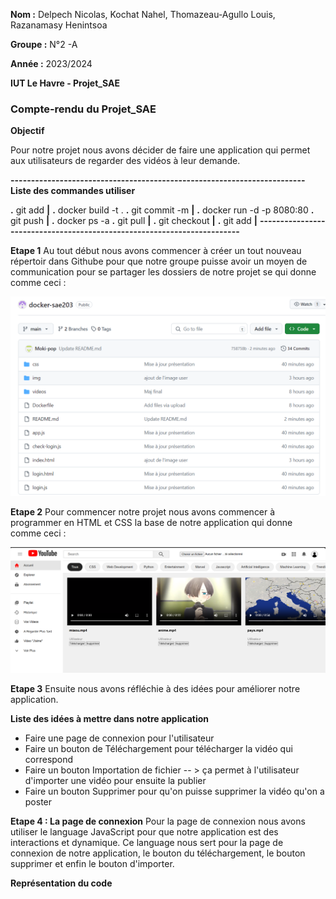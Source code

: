 **Nom :** Delpech Nicolas, Kochat Nahel, Thomazeau-Agullo Louis, Razanamasy Henintsoa

**Groupe :** N°2 -A

**Année :** 2023/2024

**IUT Le Havre - Projet_SAE**

### Compte-rendu du Projet_SAE

**Objectif**

Pour notre projet nous avons décider de faire une application qui permet aux utilisateurs de regarder des vidéos à leur demande.

**------------------------------------------------------------------------**
**Liste des commandes utiliser**

**.** git add				**|**	**.** docker build -t <nom image> .
**.** git commit -m			**|**	**.** docker run -d -p 8080:80
**.** git push				**|**	**.** docker ps -a
**.** git pull				**|**
**.** git checkout			**|**
**.** git add				**|**
**------------------------------------------------------------------------**

**Etape 1**
Au tout début nous avons commencer à créer un tout nouveau répertoir dans Githube pour que notre groupe puisse avoir
un moyen de communication pour se partager les dossiers de notre projet se qui donne comme ceci :

![alt text](image.png)


**Etape 2**
Pour commencer notre projet nous avons commencer à programmer en HTML et CSS la base de notre application
qui donne comme ceci :

![alt text](image-1.png)

**Etape 3**
Ensuite nous avons réfléchie à des idées pour améliorer notre application.

**Liste des idées à mettre dans notre application**

* Faire une page de connexion pour l'utilisateur
* Faire un bouton de Téléchargement pour télécharger la vidéo qui correspond
* Faire un bouton Importation de fichier -- > ça permet à l'utilisateur d'importer une vidéo pour ensuite la publier
* Faire un bouton Supprimer pour qu'on puisse supprimer la vidéo qu'on a poster

**Etape 4 : La page de connexion**
Pour la page de connexion nous avons utiliser le language JavaScript pour que notre application est des interactions et dynamique.
Ce language nous sert pour la page de connexion de notre application, le bouton du téléchargement, le bouton supprimer et enfin le
bouton d'importer.

**Représentation du code**

